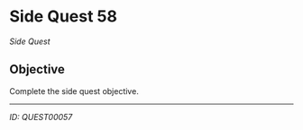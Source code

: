 # Side Quest 58

*Side Quest*

## Objective
Complete the side quest objective.

---
*ID: QUEST00057*